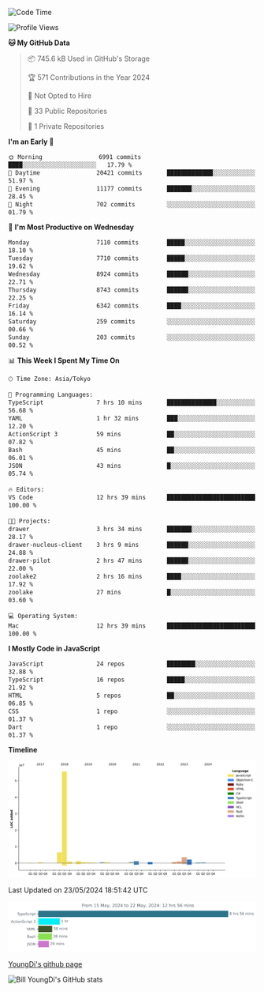 <!--START_SECTION:waka-->
![Code Time](http://img.shields.io/badge/Code%20Time-696%20hrs%2019%20mins-blue)

![Profile Views](http://img.shields.io/badge/Profile%20Views-2-blue)

**🐱 My GitHub Data** 

> 📦 745.6 kB Used in GitHub's Storage 
 > 
> 🏆 571 Contributions in the Year 2024
 > 
> 🚫 Not Opted to Hire
 > 
> 📜 33 Public Repositories 
 > 
> 🔑 1 Private Repositories 
 > 
**I'm an Early 🐤** 

```text
🌞 Morning                6991 commits        ████░░░░░░░░░░░░░░░░░░░░░   17.79 % 
🌆 Daytime                20421 commits       █████████████░░░░░░░░░░░░   51.97 % 
🌃 Evening                11177 commits       ███████░░░░░░░░░░░░░░░░░░   28.45 % 
🌙 Night                  702 commits         ░░░░░░░░░░░░░░░░░░░░░░░░░   01.79 % 
```
📅 **I'm Most Productive on Wednesday** 

```text
Monday                   7110 commits        █████░░░░░░░░░░░░░░░░░░░░   18.10 % 
Tuesday                  7710 commits        █████░░░░░░░░░░░░░░░░░░░░   19.62 % 
Wednesday                8924 commits        ██████░░░░░░░░░░░░░░░░░░░   22.71 % 
Thursday                 8743 commits        ██████░░░░░░░░░░░░░░░░░░░   22.25 % 
Friday                   6342 commits        ████░░░░░░░░░░░░░░░░░░░░░   16.14 % 
Saturday                 259 commits         ░░░░░░░░░░░░░░░░░░░░░░░░░   00.66 % 
Sunday                   203 commits         ░░░░░░░░░░░░░░░░░░░░░░░░░   00.52 % 
```


📊 **This Week I Spent My Time On** 

```text
🕑︎ Time Zone: Asia/Tokyo

💬 Programming Languages: 
TypeScript               7 hrs 10 mins       ██████████████░░░░░░░░░░░   56.68 % 
YAML                     1 hr 32 mins        ███░░░░░░░░░░░░░░░░░░░░░░   12.20 % 
ActionScript 3           59 mins             ██░░░░░░░░░░░░░░░░░░░░░░░   07.82 % 
Bash                     45 mins             ██░░░░░░░░░░░░░░░░░░░░░░░   06.01 % 
JSON                     43 mins             █░░░░░░░░░░░░░░░░░░░░░░░░   05.74 % 

🔥 Editors: 
VS Code                  12 hrs 39 mins      █████████████████████████   100.00 % 

🐱‍💻 Projects: 
drawer                   3 hrs 34 mins       ███████░░░░░░░░░░░░░░░░░░   28.17 % 
drawer-nucleus-client    3 hrs 9 mins        ██████░░░░░░░░░░░░░░░░░░░   24.88 % 
drawer-pilot             2 hrs 47 mins       ██████░░░░░░░░░░░░░░░░░░░   22.00 % 
zoolake2                 2 hrs 16 mins       ████░░░░░░░░░░░░░░░░░░░░░   17.92 % 
zoolake                  27 mins             █░░░░░░░░░░░░░░░░░░░░░░░░   03.60 % 

💻 Operating System: 
Mac                      12 hrs 39 mins      █████████████████████████   100.00 % 
```

**I Mostly Code in JavaScript** 

```text
JavaScript               24 repos            ████████░░░░░░░░░░░░░░░░░   32.88 % 
TypeScript               16 repos            █████░░░░░░░░░░░░░░░░░░░░   21.92 % 
HTML                     5 repos             ██░░░░░░░░░░░░░░░░░░░░░░░   06.85 % 
CSS                      1 repo              ░░░░░░░░░░░░░░░░░░░░░░░░░   01.37 % 
Dart                     1 repo              ░░░░░░░░░░░░░░░░░░░░░░░░░   01.37 % 
```



**Timeline**

![Lines of Code chart](https://raw.githubusercontent.com/Youngdi/Youngdi/master/assets/bar_graph.png)


 Last Updated on 23/05/2024 18:51:42 UTC
<!--END_SECTION:waka-->

![wakatime](./images/stat.svg)

[YoungDi's github page](https://youngdi.github.io)

![Bill YoungDi's GitHub stats](https://github-readme-stats.vercel.app/api?username=youngdi&count_private=true&show_icons=true)
